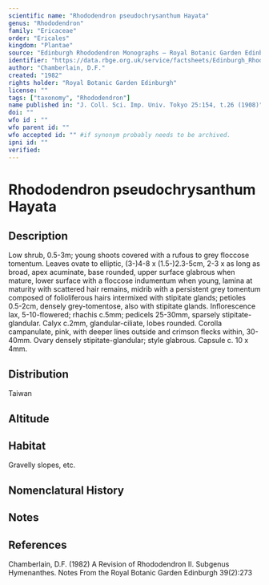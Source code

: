```yaml
---
scientific name: "Rhododendron pseudochrysanthum Hayata"
genus: "Rhododendron"
family: "Ericaceae"
order: "Ericales"
kingdom: "Plantae"
source: "Edinburgh Rhododendron Monographs – Royal Botanic Garden Edinburgh"
identifier: "https://data.rbge.org.uk/service/factsheets/Edinburgh_Rhododendron_Monographs.xhtml"
author: "Chamberlain, D.F."
created: "1982"
rights holder: "Royal Botanic Garden Edinburgh"
license: ""
tags: ["taxonomy", "Rhododendron"]
name published in: "J. Coll. Sci. Imp. Univ. Tokyo 25:154, t.26 (1908)"
doi: ""
wfo id : ""
wfo parent id: ""
wfo accepted id: "" #if synonym probably needs to be archived.                      
ipni id: ""
verified:
---
```


                       

# Rhododendron pseudochrysanthum Hayata

## Description
Low shrub, 0.5-3m; young shoots covered with a rufous to grey floccose tomentum. Leaves ovate to elliptic, (3-)4-8 x (1.5-)2.3-5cm, 2-3 x as long as broad, apex acuminate, base rounded, upper surface glabrous when mature, lower surface with a floccose indumentum when young, lamina at maturity with scattered hair remains, midrib with a persistent grey tomentum composed of folioliferous hairs intermixed with stipitate glands; petioles 0.5-2cm, densely grey-tomentose, also with stipitate glands. Inflorescence lax, 5-10-flowered; rhachis c.5mm; pedicels 25-30mm, sparsely stipitate-glandular. Calyx c.2mm, glandular-ciliate, lobes rounded. Corolla campanulate, pink, with deeper lines outside and crimson flecks within, 30-40mm. Ovary densely stipitate-glandular; style glabrous. Capsule c. 10 x 4mm.

## Distribution
Taiwan

## Altitude


## Habitat
Gravelly slopes, etc.

## Nomenclatural History

                       
## Notes


## References

Chamberlain, D.F. (1982) A Revision of Rhododendron II. Subgenus Hymenanthes. Notes From the Royal Botanic Garden Edinburgh 39(2):273

